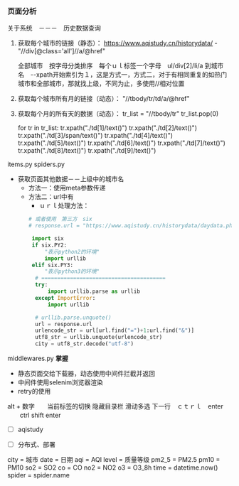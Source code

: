 ### 页面分析


关于系统　－－－　历史数据查询
1. 获取每个城市的链接（静态）：
    https://www.aqistudy.cn/historydata/  -
    "//div[@class='all']//a/@href"

    全部城市　按字母分类排序　每个ｕｌ标签一个字母　ul/div[2]/li/a  到城市名　--xpath开始索引为１，这是方式一，方式二，对于有相同重复的如热门城市和全部城市，那就找上级，不同为止，多使用//相对位置

2. 获取每个城市所有月的链接（动态）：
    "//tbody/tr/td/a/@href"

3. 获取每个月的所有天的数据（动态）：
    tr_list = "//tbody/tr"
    tr_list.pop(0)

    for tr in tr_list:
        tr.xpath("./td[1]/text()")
        tr.xpath("./td[2]/text()")
        tr.xpath("./td[3]/span/text()")
        tr.xpath("./td[4]/text()")
        tr.xpath("./td[5]/text()")
        tr.xpath("./td[6]/text()")
        tr.xpath("./td[7]/text()")
        tr.xpath("./td[8]/text()")
        tr.xpath("./td[9]/text()")


items.py
spiders.py
  - 获取页面其他数据－－上级中的城市名
    - 方法一：使用meta参数传递
    - 方法二：url中有
      - ｕｒｌ处理方法：
      ```python
      # 或者使用　第三方　six
      # response.url = "https://www.aqistudy.cn/historydata/daydata.php?city=%E6%B7%B1%E5%9C%B3&month=2014-02"

       import six
       if six.PY2:
           "表示python2的环境"
           import urllib
       elif six.PY3:
           "表示python3的环境"
        # =======================================
        try:
            import urllib.parse as urllib
        except ImportError:
            import urllib

        # urllib.parse.unquote()
        url = response.url
        urlencode_str = url[url.find("=")+1:url.find("&")]
        utf8_str = urllib.unquote(urlencode_str)
        city = utf8_str.decode("utf-8")

      ```
middlewares.py **掌握**
* 静态页面交给下载器，动态使用中间件拦截并返回
* 中间件使用selenim浏览器渲染　
* retry的使用   




alt + 数字　　当前标签的切换
隐藏目录栏
滑动多选
下一行　ｃｔｒｌ　enter
　　ctrl shift enter



- [ ] aqistudy
- [ ] 分布式、部署



city = 城市
date = 日期
aqi = AQI
level = 质量等级
pm2_5 = PM2.5
pm10 = PM10
so2 = SO2
co = CO
no2 = NO2
o3 = O3_8h
time = datetime.now()
spider = spider.name
